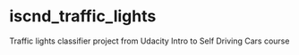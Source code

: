 # iscnd_traffic_lights
Traffic lights classifier project from Udacity Intro to Self Driving Cars course
